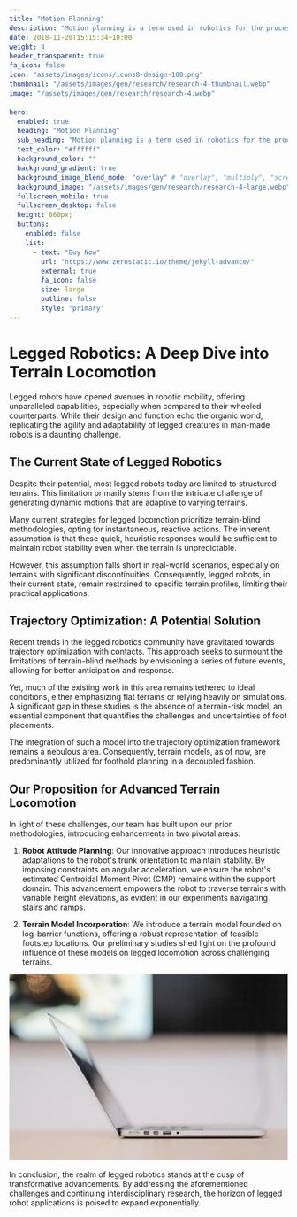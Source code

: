 ```yaml
---
title: "Motion Planning"
description: "Motion planning is a term used in robotics for the process of breaking down a desired movement task into discrete motions that satisfy movement constraints and possibly optimize some aspect of the movement."
date: 2018-11-28T15:15:34+10:00
weight: 4
header_transparent: true
fa_icon: false
icon: "assets/images/icons/icons8-design-100.png"
thumbnail: "/assets/images/gen/research/research-4-thumbnail.webp"
image: "/assets/images/gen/research/research-4.webp"

hero:
  enabled: true
  heading: "Motion Planning"
  sub_heading: "Motion planning is a term used in robotics for the process of breaking down a desired movement task into discrete motions that satisfy movement constraints and possibly optimize some aspect of the movement."
  text_color: "#ffffff"
  background_color: ""
  background_gradient: true
  background_image_blend_mode: "overlay" # "overlay", "multiply", "screen"
  background_image: "/assets/images/gen/research/research-4-large.webp"
  fullscreen_mobile: true
  fullscreen_desktop: false
  height: 660px;
  buttons:
    enabled: false
    list:
      - text: "Buy Now"
        url: "https://www.zerostatic.io/theme/jekyll-advance/"
        external: true
        fa_icon: false
        size: large
        outline: false
        style: "primary"
---
```


# Legged Robotics: A Deep Dive into Terrain Locomotion

Legged robots have opened avenues in robotic mobility, offering unparalleled capabilities, especially when compared to their wheeled counterparts. While their design and function echo the organic world, replicating the agility and adaptability of legged creatures in man-made robots is a daunting challenge.

## The Current State of Legged Robotics

Despite their potential, most legged robots today are limited to structured terrains. This limitation primarily stems from the intricate challenge of generating dynamic motions that are adaptive to varying terrains.

Many current strategies for legged locomotion prioritize terrain-blind methodologies, opting for instantaneous, reactive actions. The inherent assumption is that these quick, heuristic responses would be sufficient to maintain robot stability even when the terrain is unpredictable.

However, this assumption falls short in real-world scenarios, especially on terrains with significant discontinuities. Consequently, legged robots, in their current state, remain restrained to specific terrain profiles, limiting their practical applications.

## Trajectory Optimization: A Potential Solution

Recent trends in the legged robotics community have gravitated towards trajectory optimization with contacts. This approach seeks to surmount the limitations of terrain-blind methods by envisioning a series of future events, allowing for better anticipation and response.

Yet, much of the existing work in this area remains tethered to ideal conditions, either emphasizing flat terrains or relying heavily on simulations. A significant gap in these studies is the absence of a terrain-risk model, an essential component that quantifies the challenges and uncertainties of foot placements.

The integration of such a model into the trajectory optimization framework remains a nebulous area. Consequently, terrain models, as of now, are predominantly utilized for foothold planning in a decoupled fashion.

## Our Proposition for Advanced Terrain Locomotion

In light of these challenges, our team has built upon our prior methodologies, introducing enhancements in two pivotal areas:

1. **Robot Attitude Planning**: Our innovative approach introduces heuristic adaptations to the robot's trunk orientation to maintain stability. By imposing constraints on angular acceleration, we ensure the robot's estimated Centroidal Moment Pivot (CMP) remains within the support domain. This advancement empowers the robot to traverse terrains with variable height elevations, as evident in our experiments navigating stairs and ramps.

2. **Terrain Model Incorporation**: We introduce a terrain model founded on log-barrier functions, offering a robust representation of feasible footstep locations. Our preliminary studies shed light on the profound influence of these models on legged locomotion across challenging terrains.

![Innovations in Legged Robotics](/assets/images/gen/content/content-2.webp)

In conclusion, the realm of legged robotics stands at the cusp of transformative advancements. By addressing the aforementioned challenges and continuing interdisciplinary research, the horizon of legged robot applications is poised to expand exponentially.
